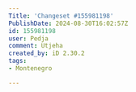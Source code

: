 ```yaml
---
Title: 'Changeset #155981198'
PublishDate: 2024-08-30T16:02:57Z
id: 155981198
user: Pedja
comment: Utjeha
created_by: iD 2.30.2
tags:
- Montenegro

---
```

